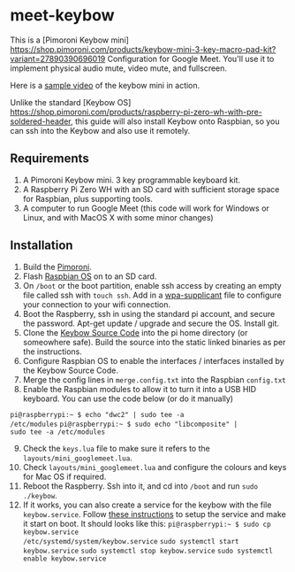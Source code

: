 # meet-keybow
This is a [Pimoroni Keybow mini] https://shop.pimoroni.com/products/keybow-mini-3-key-macro-pad-kit?variant=27890390696019 Configuration for Google Meet.  You'll use it to implement physical audio mute, video mute, and fullscreen.

Here is a [sample video](https://photos.app.goo.gl/YcDdtqavQoTa7pj77) of the keybow mini in action.

Unlike the standard [Keybow OS] https://shop.pimoroni.com/products/raspberry-pi-zero-wh-with-pre-soldered-header, this guide will also install Keybow onto Raspbian, so you can ssh into the Keybow and also use it remotely.

## Requirements
1. A Pimoroni Keybow mini. 3 key programmable keyboard kit.
2. A Raspberry Pi Zero WH with an SD card with sufficient storage space for Raspbian, plus supporting tools.
3. A computer to run Google Meet (this code will work for Windows or Linux, and with MacOS X with some minor changes)

## Installation
1. Build the [Pimoroni](https://learn.pimoroni.com/tutorial/sandyj/assembling-keybow).
2. Flash [Raspbian OS](https://www.raspberrypi.org/software/) on to an SD card.
3. On `/boot` or the boot partition, enable ssh access by creating an empty file called ssh with `touch ssh`.  Add in a [wpa-supplicant](https://www.raspberrypi.org/documentation/configuration/wireless/wireless-cli.md) file to configure your connection to your wifi connection.
4. Boot the Raspberry, ssh in using the standard pi account, and secure the password. Apt-get update / upgrade and secure the OS. Install git.
5. Clone the [Keybow Source Code](https://github.com/pimoroni/keybow-firmware) into the pi home directory (or someowhere safe). Build the source into the static linked binaries as per the instructions.
6. Configure Raspbian OS to enable the interfaces / interfaces installed by the Keybow Source Code.
7. Merge the config lines in `merge.config.txt` into the Raspbian `config.txt`
8. Enable the Raspbian modules to allow it to turn it into a USB HID keyboard. You can use the code below (or do it manually)

<code>pi@raspberrypi:~ $ echo "dwc2" | sudo tee -a /etc/modules</code>
<code>pi@raspberrypi:~ $ sudo echo "libcomposite" | sudo tee -a /etc/modules</code>

9. Check the `keys.lua` file to make sure it refers to the `layouts/mini_googlemeet.lua`.
10. Check `layouts/mini_googlemeet.lua` and configure the colours and keys for Mac OS if required.
11. Reboot the Raspberry. Ssh into it, and cd into `/boot` and run `sudo ./keybow`.
12. If it works, you can also create a service for the keybow with the file `keybow.service`. Follow [these instructions](https://www.raspberrypi.org/documentation/linux/usage/systemd.md) to setup the service and make it start on boot. It should looks like this:
<code>pi@raspberrypi:~ $ sudo cp keybow.service /etc/systemd/system/keybow.service</code>
<code>sudo systemctl start keybow.service</code>
<code>sudo systemctl stop keybow.service</code>
<code>sudo systemctl enable keybow.service</code>